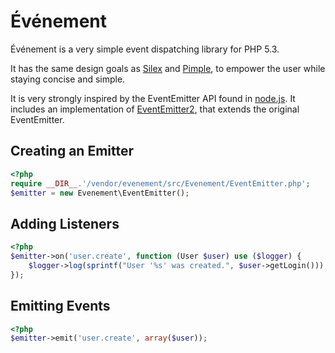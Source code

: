 Événement
=========

Événement is a very simple event dispatching library for PHP 5.3.

It has the same design goals as [Silex](http://silex-project.org) and
[Pimple](http://pimple-project.org), to empower the user while staying concise
and simple.

It is very strongly inspired by the EventEmitter API found in
[node.js](http://nodejs.org). It includes an implementation of
[EventEmitter2](https://github.com/hij1nx/EventEmitter2), that extends
the original EventEmitter.

Creating an Emitter
-------------------

```php
<?php
require __DIR__.'/vendor/evenement/src/Evenement/EventEmitter.php';
$emitter = new Evenement\EventEmitter();
```

Adding Listeners
----------------

```php
<?php
$emitter->on('user.create', function (User $user) use ($logger) {
    $logger->log(sprintf("User '%s' was created.", $user->getLogin()));
});
```

Emitting Events
---------------

```php
<?php
$emitter->emit('user.create', array($user));
```

